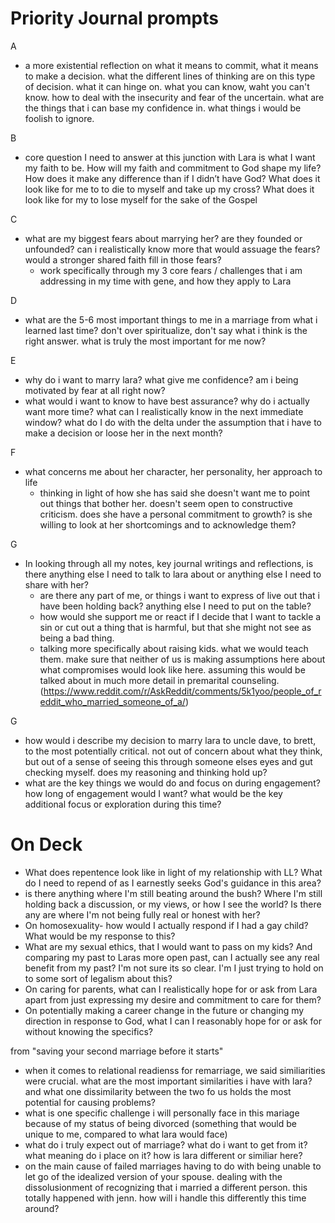 # Priority Journal prompts

A
- a more existential reflection on what it means to commit, what it means to make a decision. what the different lines of thinking are on this type of decision. what it can hinge on. what you can know, waht you can't know. how to deal with the insecurity and fear of the uncertain. what are the things that i can base my confidence in. what things i would be foolish to ignore.

B
- core question I need to answer at this junction with Lara is what I want my faith to be. How will my faith and commitment to God shape my life? How does it make any difference than if I didn’t have God? What does it look like for me to to die to myself and take up my cross? What does it look like for my to lose myself for the sake of the Gospel

C
- what are my biggest fears about marrying her? are they founded or unfounded? can i realistically know more that would assuage the fears? would a stronger shared faith fill in those fears?
	- work specifically through my 3 core fears / challenges that i am addressing in my time with gene, and how they apply to Lara
		
D
- what are the 5-6 most important things to me in a marriage from what i learned last time? don't over spiritualize, don't say what i think is the right answer. what is truly the most important for me now?
	
E
- why do i want to marry lara? what give me confidence? am i being motivated by fear at all right now?
- what would i want to know to have best assurance? why do i actually want more time? what can I realistically know in the next immediate window? what do I do with the delta under the assumption that i have to make a decision or loose her in the next month?

F
- what concerns me about her character, her personality, her approach to life
	- thinking in light of how she has said she doesn't want me to point out things that bother her. doesn't seem open to constructive criticism. does she have a personal commitment to growth? is she willing to look at her shortcomings and to acknowledge them?
	
G
- In looking through all my notes, key journal writings and reflections, is there anything else I need to talk to lara about or anything else I need to share with her?
	- are there any part of me, or things i want to express of live out that i have been holding back? anything else I need to put on the table?
	- how would she support me or react if I decide that I want to tackle a sin or cut out a thing that is harmful, but that she might not see as being a bad thing.
	- talking more specifically about raising kids. what we would teach them. make sure that neither of us is making assumptions here about what compromises would look like here. assuming this would be talked about in much more detail in premarital counseling. (https://www.reddit.com/r/AskReddit/comments/5k1yoo/people_of_reddit_who_married_someone_of_a/)

G
- how would i describe my decision to marry lara to uncle dave, to brett, to the most potentially critical. not out of concern about what they think, but out of a sense of seeing this through someone elses eyes and gut checking myself. does my reasoning and thinking hold up?
- what are the key things we would do and focus on during engagement? how long of engagement would I want? what would be the key additional focus or exploration during this time?

# On Deck

		
- What does repentence look like in light of my relationship with LL? What do I need to repend of as I earnestly seeks God's guidance in this area?
- is there anything where I'm still beating around the bush? Where I'm still holding back a discussion, or my views, or how I see the world? Is there any are where I'm not being fully real or honest with her?
- On homosexuality- how would I actually respond if I had a gay child? What would be my response to this?
- What are my sexual ethics, that I would want to pass on my kids? And comparing my past to Laras more open past, can I actually see any real benefit from my past? I'm not sure its so clear. I'm I just trying to hold on to some sort of legalism about this?
- On caring for parents, what can I realistically hope for or ask from Lara apart from just expressing my desire and commitment to care for them?
- On potentially making a career change in the future or changing my direction in response to God, what I can I reasonably hope for or ask for without knowing the specifics?


from "saving your second marriage before it starts"
- when it comes to relational readienss for remarriage, we said similiarities were crucial. what are the most important similarities i have with lara? and what one dissimilarity between the two fo us holds the most potential for causing problems?
- what is one specific challenge i will personally face in this mariage because of my status of being divorced (something that would be unique to me, compared to what lara would face)
- what do i truly expect out of marriage? what do i want to get from it? what meaning do i place on it? how is lara different or similiar here?
- on the main cause of failed marriages having to do with being unable to let go of the idealized version of your spouse. dealing with the dissolusionment of recognizing that i married a different person. this totally happened with jenn. how will i handle this differently this time around?